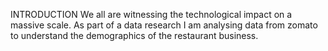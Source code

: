INTRODUCTION
We all are witnessing the technological impact on a massive scale. As part of a data research I am analysing data from zomato to understand the demographics of the restaurant business. 
